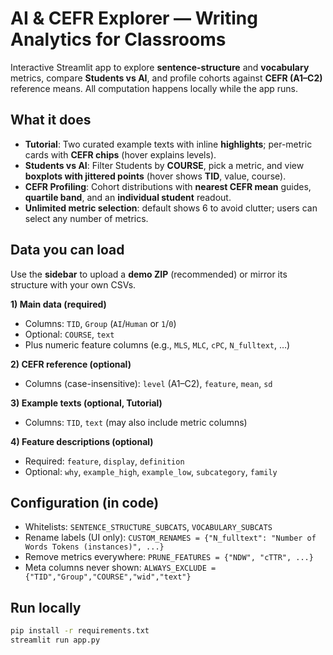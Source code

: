 # AI & CEFR Explorer — Writing Analytics for Classrooms

Interactive Streamlit app to explore **sentence-structure** and **vocabulary** metrics, compare **Students vs AI**, and profile cohorts against **CEFR (A1–C2)** reference means. All computation happens locally while the app runs.

## What it does
- **Tutorial**: Two curated example texts with inline **highlights**; per-metric cards with **CEFR chips** (hover explains levels).
- **Students vs AI**: Filter Students by **COURSE**, pick a metric, and view **boxplots with jittered points** (hover shows **TID**, value, course).
- **CEFR Profiling**: Cohort distributions with **nearest CEFR mean** guides, **quartile band**, and an **individual student** readout.
- **Unlimited metric selection**: default shows 6 to avoid clutter; users can select any number of metrics.

## Data you can load
Use the **sidebar** to upload a **demo ZIP** (recommended) or mirror its structure with your own CSVs.

**1) Main data (required)**
- Columns: `TID`, `Group` (`AI`/`Human` or `1`/`0`)  
- Optional: `COURSE`, `text`  
- Plus numeric feature columns (e.g., `MLS`, `MLC`, `cPC`, `N_fulltext`, …)

**2) CEFR reference (optional)**
- Columns (case-insensitive): `level` (A1–C2), `feature`, `mean`, `sd`

**3) Example texts (optional, Tutorial)**
- Columns: `TID`, `text` (may also include metric columns)

**4) Feature descriptions (optional)**
- Required: `feature`, `display`, `definition`  
- Optional: `why`, `example_high`, `example_low`, `subcategory`, `family`

## Configuration (in code)
- Whitelists: `SENTENCE_STRUCTURE_SUBCATS`, `VOCABULARY_SUBCATS`
- Rename labels (UI only): `CUSTOM_RENAMES = {"N_fulltext": "Number of Words Tokens (instances)", ...}`
- Remove metrics everywhere: `PRUNE_FEATURES = {"NDW", "cTTR", ...}`
- Meta columns never shown: `ALWAYS_EXCLUDE = {"TID","Group","COURSE","wid","text"}`

## Run locally
```bash
pip install -r requirements.txt
streamlit run app.py
